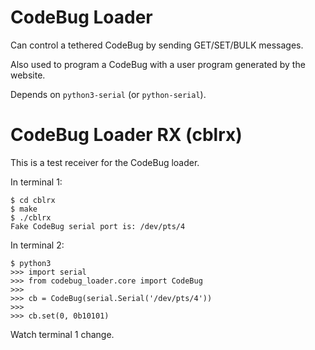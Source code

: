 CodeBug Loader
==============
Can control a tethered CodeBug by sending GET/SET/BULK messages.

Also used to program a CodeBug with a user program generated by the website.

Depends on `python3-serial` (or `python-serial`).


CodeBug Loader RX (cblrx)
=========================
This is a test receiver for the CodeBug loader.

In terminal 1:

    $ cd cblrx
    $ make
    $ ./cblrx
    Fake CodeBug serial port is: /dev/pts/4

In terminal 2:

    $ python3
    >>> import serial
    >>> from codebug_loader.core import CodeBug
    >>>
    >>> cb = CodeBug(serial.Serial('/dev/pts/4'))
    >>>
    >>> cb.set(0, 0b10101)

Watch terminal 1 change.
